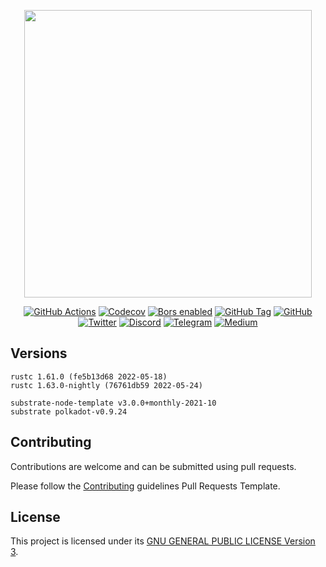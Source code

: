 <p align="center">
  <img src="https://parami.io/images/logo-text.svg" width="460">
</p>

<div align="center">

[![GitHub Actions](https://img.shields.io/github/workflow/status/parami-foundation/parami-blockchain/Actions/main)](https://github.com/parami-foundation/parami-blockchain/actions/workflows/actions.yml)
[![Codecov](https://img.shields.io/codecov/c/gh/parami-protocol/parami-blockchain)](https://app.codecov.io/gh/parami-protocol/parami-blockchain/)
[![Bors enabled](https://img.shields.io/badge/bot-bors-green)](https://app.bors.tech/repositories/45560)
[![GitHub Tag](https://img.shields.io/github/v/tag/parami-foundation/parami-blockchain?label=release)](https://github.com/parami-foundation/parami-blockchain/tags)
[![GitHub](https://img.shields.io/github/license/parami-foundation/parami-blockchain)](https://github.com/parami-foundation/parami-blockchain/blob/main/LICENSE)
<br />
[![Twitter](https://img.shields.io/badge/Twitter-white?logo=twitter)](https://twitter.com/ParamiProtocol)
[![Discord](https://img.shields.io/badge/Discord-gray?logo=discord)](https://discord.com/invite/bxFuekgvYJ)
[![Telegram](https://img.shields.io/badge/Telegram-gray?logo=telegram)](https://t.me/ParamiProtocolEN)
[![Medium](https://img.shields.io/badge/Medium-gray?logo=medium)](https://paramiprotocol.medium.com/)

</div>

## Versions

```
rustc 1.61.0 (fe5b13d68 2022-05-18)
rustc 1.63.0-nightly (76761db59 2022-05-24)

substrate-node-template v3.0.0+monthly-2021-10
substrate polkadot-v0.9.24
```

## Contributing

Contributions are welcome and can be submitted using pull requests.

Please follow the [Contributing](Contributing.md) guidelines Pull Requests Template.

## License

This project is licensed under its [GNU GENERAL PUBLIC LICENSE Version 3](LICENSE).
